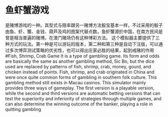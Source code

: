 # 鱼虾蟹游戏
是赌博游戏的一种。其型式与赔率跟另一赌博方法骰宝基本一样，不过采用的骰子由鱼、虾、蟹、金钱、葫芦及鸡的图案代替点数。鱼虾蟹源於中国，在南方民间是曾是相当普遍的赌博。在澳门赌场仍有这种博彩方法。
这个模拟器主要提供了三种方式的玩法。第一种是可以游玩的版本，第二种和第三种是自动下注版，可以通过多次博弈测试策略的优劣性，也可以得出庄家必胜的结果，起到戒赌的作用
#Fish, Shrimp, Crab Game
It is a type of gambling game. Its form and odds are basically the same as another gambling method, Sic Bo, but the dice used are replaced by patterns of fish, shrimp, crab, money, gourd, and chicken instead of points. Fish, shrimp, and crab originated in China and were once quite common forms of gambling in southern folk culture. This gambling method still exists in Macau casinos.
This simulator mainly provides three ways of gameplay. The first version is a playable version, while the second and third versions are automatic betting versions that can test the superiority and inferiority of strategies through multiple games, and can also determine the winning outcome of the banker, playing a role in quitting gambling
